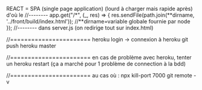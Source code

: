 REACT = SPA (single page application)
(lourd à charger mais rapide après)
d'où le
//--------
app.get("/\*", (\_, res) => {
res.sendFile(path.join(**dirname, '../front/build/index.html'));
//**dirname=variable globale fournie par node
});
//--------
dans server.js (on redirige tout sur index.html)

//=======================
heroku login -> connexion à heroku
git push heroku master

//=======================
en cas de problème avec heroku, tenter un
heroku restart
(ça a marché pour 1 problème de connection à la bdd)

//=======================
au cas où :
npx kill-port 7000
git remote -v
